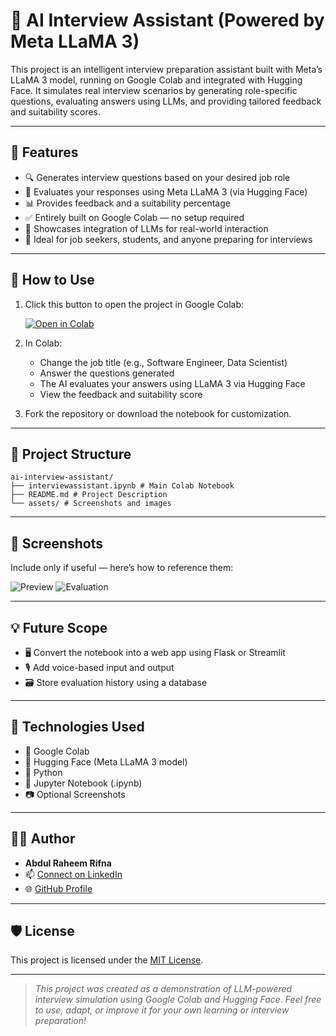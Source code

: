 # 🤖 AI Interview Assistant (Powered by Meta LLaMA 3)

This project is an intelligent interview preparation assistant built with Meta’s LLaMA 3 model, running on Google Colab and integrated with Hugging Face. It simulates real interview scenarios by generating role-specific questions, evaluating answers using LLMs, and providing tailored feedback and suitability scores.

---

## 📌 Features

- 🔍 Generates interview questions based on your desired job role
- 🤖 Evaluates your responses using Meta LLaMA 3 (via Hugging Face)
- 📊 Provides feedback and a suitability percentage
- ✅ Entirely built on Google Colab — no setup required
- 🧠 Showcases integration of LLMs for real-world interaction
- 🧪 Ideal for job seekers, students, and anyone preparing for interviews

---

## 🚀 How to Use

1. Click this button to open the project in Google Colab:

   [![Open in Colab](https://colab.research.google.com/assets/colab-badge.svg)](https://colab.research.google.com/github/YOUR-USERNAME/ai-interview-assistant/blob/main/interviewassistant.ipynb)

2. In Colab:
   - Change the job title (e.g., Software Engineer, Data Scientist)
   - Answer the questions generated
   - The AI evaluates your answers using LLaMA 3 via Hugging Face
   - View the feedback and suitability score

3. Fork the repository or download the notebook for customization.

---

## 📁 Project Structure
```
ai-interview-assistant/
├── interviewassistant.ipynb # Main Colab Notebook
├── README.md # Project Description
└── assets/ # Screenshots and images
```

---

## 📸 Screenshots

Include only if useful — here’s how to reference them:

![Preview](assets/Screenshot(1).png)
![Evaluation](assets/Screenshot(2).png)

---

## 💡 Future Scope

- 🖥️ Convert the notebook into a web app using Flask or Streamlit
- 🎙️ Add voice-based input and output
- 🗃️ Store evaluation history using a database

---

## 🧠 Technologies Used

- 🧪 Google Colab
- 🤗 Hugging Face (Meta LLaMA 3 model)
- 🐍 Python
- 📄 Jupyter Notebook (.ipynb)
- 📷 Optional Screenshots

---

## 👨‍💻 Author

- **Abdul Raheem Rifna**
- 📫 [Connect on LinkedIn](https://www.linkedin.com/in/rifna-abdul-raheem-890aa5303)
- 🌐 [GitHub Profile](https://github.com/Rifna-Raheem)

---

## 🛡️ License

This project is licensed under the [MIT License](LICENSE).

---

> _This project was created as a demonstration of LLM-powered interview simulation using Google Colab and Hugging Face. Feel free to use, adapt, or improve it for your own learning or interview preparation!_
